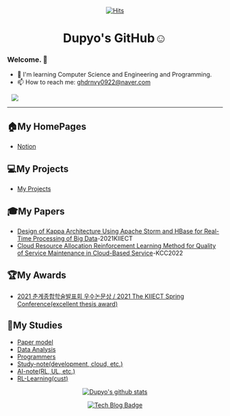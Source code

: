 
<div align=center>
  
[![Hits](https://hits.seeyoufarm.com/api/count/incr/badge.svg?url=https%3A%2F%2Fgithub.com%2Fdupyo%2Fhit-counter)](https://hits.seeyoufarm.com)



# Dupyo's GitHub:relaxed:
</div>   

### Welcome. 👋

<!--
**dupyo/dupyo** is a ✨ _special_ ✨ repository because its `README.md` (this file) appears on your GitHub profile.
Here are some ideas to get you started:
- 🔭 I’m currently working on ...
- 👯 I’m looking to collaborate on ...
- 🤔 I’m looking for help with ...
- 💬 Ask me about ...
- 😄 Pronouns: ...
- ⚡ Fun fact: ...
-->

- 🌱 I'm learning Computer Science and Engineering and Programming.
- 📫 How to reach me: ghdrnvy0922@naver.com

<a href="https://dot-vegetable-5ae.notion.site/274ed2b34f5846caae57ae9c96f4777e">
    <img src="http://img.shields.io/badge/-My portfolio-lightgrey?style=flat&logo=Notion&link=https://dot-vegetable-5ae.notion.site/274ed2b34f5846caae57ae9c96f4777e"
        style="height : auto; margin-left : 10px; margin-right : 10px;"/>
</a>

<br/>



---
## 🏠My HomePages
* [Notion](https://dot-vegetable-5ae.notion.site/274ed2b34f5846caae57ae9c96f4777e)  
<!-- * [Tistory](https://jaeyoon-95.tistory.com/)   -->
<!-- * [Velog](https://velog.io/@jaeyun95)   -->

## 💻My Projects   
* [My Projects](https://github.com/dupyo)



## 🎓My Papers
* [Design of Kappa Architecture Using Apache Storm and HBase for Real-Time Processing of Big Data](https://github.com/dupyo)-2021KIIECT
* [Cloud Resource Allocation Reinforcement Learning Method for Quality of Service Maintenance in Cloud-Based Service](https://github.com/dupyo)-KCC2022
<!-- * [Design and Implementation of Episodic Memory for Context Management](https://www.eiric.or.kr/literature/ser_view.php?SnxGubun=INME&mode=total&searchCate=literature&literature=Y&more=Y&research=Y&pg=2&gu=INME001F9&cmd=qryview&SnxIndxNum=219264&q1_yy=2018&q1_mm=11&rownum=11&totalCnt=135&q1_t=6rmA7J247LKg&listUrl=L2xpdGVyYXR1cmUvcmVzdWx0LnBocD9TbnhHdWJ1bj1JTk1FJm1vZGU9dG90YWwmc2VhcmNoQ2F0ZT1saXRlcmF0dXJlJmxpdGVyYXR1cmU9WSZxMT0lQjElRTglQzAlQ0UlQzMlQjYmbW9yZT1ZJmYxPU1OJnJlc2VhcmNoPVkmcGc9Mg==&f1=MN&q1=%B1%E8%C0%CE%C3%B6)-2018KIPS    -->
<!-- * [Visual Commonsense Reasoning with Knowledge Graph](http://kips.or.kr/bbs/confn/article/1024)-2019KIPS    -->
<!-- * [KG_VCR: A Visual Commonsense Reasoning Model Using Knowledge Graph](http://ktsde.kips.or.kr/digital-library/23377)-2020KTSDE    -->
<!-- * [Image-Language Co-embedding and Knowledge Graph Embedding for Visual Commonsense Reasoning](http://www.kiise.or.kr/academy/board/publishList2.fa?MENU_ID=060500)-2020KCC    -->
<!-- * [Visual Commonsense Reasoning with Vision-Language Co-embedding and Knowledge Graph Embedding](https://www.kiise.or.kr/academy/board/publishList2.fa?MENU_ID=060500)-2020JOK    -->
<!-- * [Vision–Language–Knowledge Co-Embedding for Visual Commonsense Reasoning](https://www.mdpi.com/1424-8220/21/9/2911#cite)-2021 MDPI Sensors -->

## 🏆My Awards
* [2021 춘계종합학술발표회 우수논문상 / 2021 The KIIECT Spring Conference(excellent thesis award)](https://github.com/dupyo)   
<!-- * [20xx 춘계정보처리학회 은상 / 2018 The KIPS Spring Conference(Silver award)](https://github.com/dupyo/README.md)   -->
<!-- * [20xx 한국정보기술학술단체총연합회 우수논문상 / 2019 Korea Federation of Information Technology Societies(Excellent thesis award)](https://github.com/dupyo/README.md)   -->
<!-- * [2020 하계정보과학회 우수발표논문상 / 2020 The KCC Summer Conference(Outstanding Presentation Paper Award)](https://github.com/dupyo/README.md)   -->
<!-- * 2021 하계정보과학회 우수논문상 SA부분 대표 / 2021 The KCC Summer Conference(Representative of SA Division for Excellent Paper Award) -->

## 📖My Studies   
* [Paper model](https://github.com/dupyo/rl-learning)
* [Data Analysis](https://github.com/dupyo)
* [Programmers](https://github.com/dupyo/programmers) <!-- * [SAP-study](https://github.com/dupyo/SAP-study), [SAP-note(Notion)](https://www.notion.so/SAP-NOTE-7d5968d444e64f10a14b5f98f58051f7) -->
* [Study-note(development, cloud, etc.)](https://github.com/dupyo/study-note) 
* [AI-note(RL, UL, etc.)](https://github.com/dupyo/ai-note) 
* [RL-Learning(cust)](https://github.com/dupyo/rl-learning)


<div align=center>

[![Dupyo's github stats](https://github-readme-stats.vercel.app/api?username=dupyo&theme=merko)](https://github.com/dupyo)    

[![Tech Blog Badge](http://img.shields.io/badge/-Tech%20blog-black?style=flat-square&logo=github&link=https://blog.naver.com/ghdrnvy0922)](https://blog.naver.com/ghdrnvy0922)
</div>
